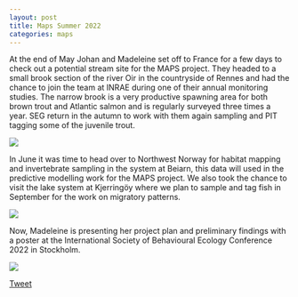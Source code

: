 ```yaml
---
layout: post
title: Maps Summer 2022
categories: maps
---
```


At the end of May Johan and Madeleine set off to France for a few days to check out a potential stream site for the MAPS project. <!--more--> They headed to a small brook section of the river Oir in the countryside of Rennes and had the chance to join the team at INRAE during one of their annual monitoring studies. The narrow brook is a very productive spawning area for both brown trout and Atlantic salmon and is regularly surveyed three times a year. SEG return in the autumn to work with them again sampling and PIT tagging some of the juvenile trout.


<div class="row">
  <div class="column">
    <img src="https://user-images.githubusercontent.com/96004332/182793047-ac4a2dc0-2907-4838-9da7-727aeda0bee8.png" />
  </div>
</div>

In June it was time to head over to Northwest Norway for habitat mapping and invertebrate sampling in the system at Beiarn, this data will used in the predictive modelling work for the MAPS project. We also took the chance to visit the lake system at Kjerringöy where we plan to sample and tag fish in September for the work on migratory patterns. 

<div class="row">
  <div class="column">
    <img src="https://user-images.githubusercontent.com/96004332/182793468-b055c068-e048-489c-b945-0dce24014288.JPG" />
  </div>
</div>

Now, Madeleine is presenting her project plan and preliminary findings with a poster at the International Society of Behavioural Ecology Conference 2022 in Stockholm.

<div class="row">
  <div class="column">
    <img src="https://user-images.githubusercontent.com/96004332/182793821-5036e21f-9abb-47a0-bd84-373bd527d38f.jpg" />
  </div>
</div>


<a href="https://twitter.com/share?ref_src=twsrc%5Etfw" class="twitter-share-button" data-show-count="false">Tweet</a><script async src="https://platform.twitter.com/widgets.js" charset="utf-8"></script>
